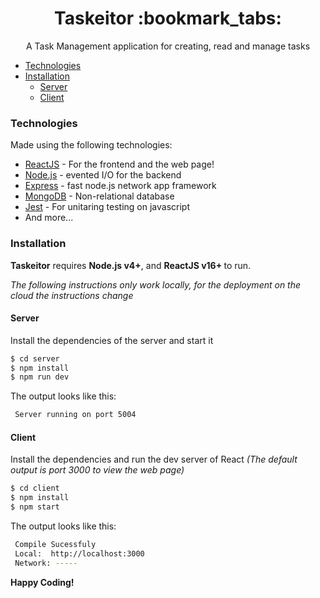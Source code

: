 <h1 align="center">Taskeitor :bookmark_tabs: </h1>
<p align="center"> A Task Management application for creating, read and manage tasks</p>

- [Technologies](#technologies)
- [Installation](#installation)
  - [Server](#server)
  - [Client](#client)



### Technologies

Made using the following technologies: 
   * [ReactJS] - For the frontend and the web page!
   * [Node.js] - evented I/O for the backend
   * [Express] - fast node.js network app framework 
   * [MongoDB] - Non-relational database
   * [Jest] - For unitaring testing on javascript
   * And more...
 
 
 ### Installation
 <b>Taskeitor</b> requires <b>Node.js v4+</b>, and <b>ReactJS v16+ </b> to run.
 
 *The following instructions only work locally, for the deployment on the cloud the instructions change*
 
 #### Server 
 Install the dependencies of the server and start it 

```sh
$ cd server
$ npm install 
$ npm run dev
```
 The output looks like this:
 ```sh
  Server running on port 5004
 ```
 
 #### Client 
 Install the dependencies and run the dev server of React *(The default output is port 3000 to view the web page)*
 
 ```sh
 $ cd client
 $ npm install
 $ npm start
 ```
  The output looks like this:
 ```sh
  Compile Sucessfuly
  Local:  http://localhost:3000 
  Network: -----
 ```
 
 
<b align="center"> **Happy Coding!**</b>

 [Node.js]: <http://nodejs.org>
 [Express]: <http://expressjs.com>
 [ReactJs]: <https://reactjs.org>
 [Express]: <https://expressjs.com/>
 [MongoDB]: <https://www.mongodb.com/>
 [Jest]: <https://jestjs.io/>
